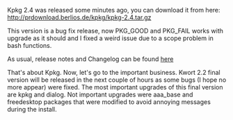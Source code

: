 Kpkg 2.4 was released some minutes ago, you can download it from here: <http://prdownload.berlios.de/kpkg/kpkg-2.4.tar.gz>

This version is a bug fix release, now PKG_GOOD and PKG_FAIL works with upgrade as it should and I fixed a weird issue due to a scope problem in bash functions.

As usual, release notes and Changelog can be found [here](https://developer.berlios.de/project/shownotes.php?group_id=7171&release_id=12417)

That's about Kpkg. Now, let's go to the important business. Kwort 2.2 final version will be released in the next couple of hours as some bugs (I hope no more appear) were fixed. The most important upgrades of this final version are kpkg and dialog. Not important upgrades were aaa_base and freedesktop packages that were modified to avoid annoying messages during the install.
